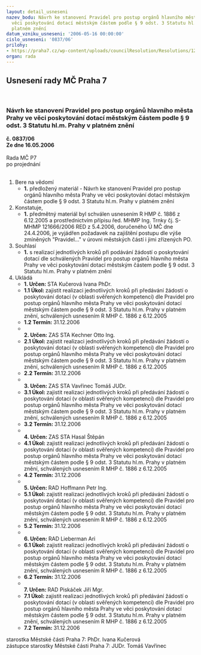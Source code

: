 ```yaml
---
layout: detail_usneseni
nazev_bodu: Návrh ke stanovení Pravidel pro postup orgánů hlavního města Prahy ve
  věci poskytování dotací městským částem podle § 9 odst. 3 Statutu hl.m. Prahy v
  platném znění
datum_vzniku_usneseni: '2006-05-16 00:00:00'
cislo_usneseni: '0837/06'
prilohy:
- https://praha7.cz/wp-content/uploads/councilResolution/Resolutions/12851/26-dotacepravidla1886.doc
organ: rada
---
```

<div id="ucUsn_pList" class="usn">
	<span><h2>Usnesení rady MČ Praha 7 </h2>
<br></span><div class="standBody">
<span><h3>Návrh ke stanovení Pravidel pro postup orgánů hlavního města Prahy ve věci poskytování dotací městským částem podle § 9 odst. 3 Statutu hl.m. Prahy v platném znění</h3></span><div class="center">
		<strong>č. 0837/06</strong><br>
	</div>
<div class="center">
		<strong>Ze dne 16.05.2006</strong><br><br>
	</div>Rada MČ P7<br> po projednání<br><br><ol>
<li>Bere na vědomí<ul><li>
<strong>1.</strong> předložený materiál - Návrh ke stanovení Pravidel pro postup orgánů hlavního města Prahy ve věci poskytování dotací městským částem podle § 9 odst. 3 Statutu hl.m. Prahy v platném znění</li></ul>
</li>
<li>Konstatuje,<ul><li>
<strong>1.</strong> předmětný materiál byl schválen usnesením R HMP č. 1886 z 6.12.2005 a prostřednictvím přípisu řed. MHMP Ing. Trnky čj. S-MHMP 121666/2006 RED z 5.4.2006, doručeného Ú MČ dne 24.4.2006,  je vyjádřen požadavek na zajištění postupu dle výše zmíněných "Pravidel…" v úrovni městských částí i jimi zřízených PO.</li></ul>
</li>
<li>Souhlasí<ul><li>
<strong>1.</strong> s realizací jednotlivých kroků při podávání žádostí o poskytování dotací dle schválených Pravidel pro postup orgánů hlavního města Prahy ve věci poskytování dotací městským částem podle § 9 odst. 3 Statutu hl.m. Prahy v platném znění</li></ul>
</li>
<li>Ukládá<ul>
<li>
<strong>1. Určen: </strong>STA Kučerová Ivana PhDr.</li>
<li>
<strong>1.1 Úkol: </strong>zajistit realizaci jednotlivých kroků při předávání žádostí o poskytování dotací (v oblasti svěřených kompetencí) dle Pravidel pro postup orgánů hlavního města Prahy ve věci poskytování dotací městským částem podle § 9 odst. 3 Statutu hl.m. Prahy v platném znění, schválených usnesením R MHP č. 1886 z 6.12.2005</li>
<li>
<strong>1.2 Termín: </strong>31.12.2006</li>
<li>
<strong><br>2. Určen: </strong>ZAS STA Kechner Otto Ing.</li>
<li>
<strong>2.1 Úkol: </strong>zajistit realizaci jednotlivých kroků při předávání žádostí o poskytování dotací (v oblasti svěřených kompetencí) dle Pravidel pro postup orgánů hlavního města Prahy ve věci poskytování dotací městským částem podle § 9 odst. 3 Statutu hl.m. Prahy v platném znění, schválených usnesením R MHP č. 1886 z 6.12.2005</li>
<li>
<strong>2.2 Termín: </strong>31.12.2006</li>
<li>
<strong><br>3. Určen: </strong>ZAS STA Vavřinec Tomáš JUDr.</li>
<li>
<strong>3.1 Úkol: </strong>zajistit realizaci jednotlivých kroků při předávání žádostí o poskytování dotací (v oblasti svěřených kompetencí) dle Pravidel pro postup orgánů hlavního města Prahy ve věci poskytování dotací městským částem podle § 9 odst. 3 Statutu hl.m. Prahy v platném znění, schválených usnesením R MHP č. 1886 z 6.12.2005</li>
<li>
<strong>3.2 Termín: </strong>31.12.2006</li>
<li>
<strong><br>4. Určen: </strong>ZAS STA Hasal Štěpán</li>
<li>
<strong>4.1 Úkol: </strong>zajistit realizaci jednotlivých kroků při předávání žádostí o poskytování dotací (v oblasti svěřených kompetencí) dle Pravidel pro postup orgánů hlavního města Prahy ve věci poskytování dotací městským částem podle § 9 odst. 3 Statutu hl.m. Prahy v platném znění, schválených usnesením R MHP č. 1886 z 6.12.2005</li>
<li>
<strong>4.2 Termín: </strong>31.12.2006</li>
<li>
<strong><br>5. Určen: </strong>RAD Hoffmann Petr Ing.</li>
<li>
<strong>5.1 Úkol: </strong>zajistit realizaci jednotlivých kroků při předávání žádostí o poskytování dotací (v oblasti svěřených kompetencí) dle Pravidel pro postup orgánů hlavního města Prahy ve věci poskytování dotací městským částem podle § 9 odst. 3 Statutu hl.m. Prahy v platném znění, schválených usnesením R MHP č. 1886 z 6.12.2005</li>
<li>
<strong>5.2 Termín: </strong>31.12.2006</li>
<li>
<strong><br>6. Určen: </strong>RAD Lieberman Ari</li>
<li>
<strong>6.1 Úkol: </strong>zajistit realizaci jednotlivých kroků při předávání žádostí o poskytování dotací (v oblasti svěřených kompetencí) dle Pravidel pro postup orgánů hlavního města Prahy ve věci poskytování dotací městským částem podle § 9 odst. 3 Statutu hl.m. Prahy v platném znění, schválených usnesením R MHP č. 1886 z 6.12.2005</li>
<li>
<strong>6.2 Termín: </strong>31.12.2006</li>
<li>
<strong><br>7. Určen: </strong>RAD Piskáček Jiří Mgr.</li>
<li>
<strong>7.1 Úkol: </strong>zajistit realizaci jednotlivých kroků při předávání žádostí o poskytování dotací (v oblasti svěřených kompetencí) dle Pravidel pro postup orgánů hlavního města Prahy ve věci poskytování dotací městským částem podle § 9 odst. 3 Statutu hl.m. Prahy v platném znění, schválených usnesením R MHP č. 1886 z 6.12.2005</li>
<li>
<strong>7.2 Termín: </strong>31.12.2006</li>
</ul>
</li>
</ol>starostka Městské části Praha 7: PhDr. Ivana Kučerová<br>zástupce starostky Městské části Praha 7: JUDr. Tomáš Vavřinec 
</div>
</div>